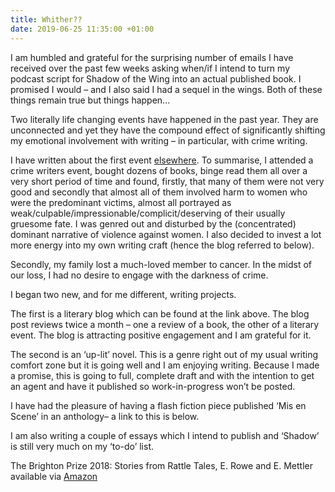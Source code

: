 ```yaml
---
title: Whither??
date: 2019-06-25 11:35:00 +01:00
---
```


I am humbled and grateful for the surprising number of emails I have received over the past few weeks asking when/if I intend to turn my podcast script for Shadow of the Wing into an actual published book.  I promised I would – and I also said I had a sequel in the wings.  Both of these things remain true but things happen...

Two literally life changing events have happened in the past year.  They are unconnected and yet they have the compound effect of significantly shifting my emotional involvement with writing – in particular, with crime writing.

I have written about the first event [elsewhere](https://wordpress.com/block-editor/post/lelmeleyal.com/3).  To summarise, I attended a crime writers event, bought dozens of books, binge read them all over a very short period of time and found, firstly, that many of them were not very good and secondly that almost all of them involved harm to women who were the predominant victims, almost all portrayed as weak/culpable/impressionable/complicit/deserving of their usually gruesome fate.  I was genred out and disturbed by the (concentrated) dominant narrative of violence against women. I also decided to invest a lot more energy into my own writing craft (hence the blog referred to below).

Secondly, my family lost a much-loved member to cancer.  In the midst of our loss, I had no desire to engage with the darkness of crime.

I began two new, and for me different, writing projects.

The first is a literary blog which can be found at the link above.  The blog post reviews twice a month – one a review of a book, the other of a literary event.  The blog is attracting positive engagement and I am grateful for it.

The second is an ‘up-lit’ novel.  This is a genre right out of my usual writing comfort zone but it is going well and I am enjoying writing.  Because I made a promise, this is going to full, complete draft and with the intention to get an agent and have it published so work-in-progress won’t be posted.

I have had the pleasure of having a flash fiction piece published ‘Mis en Scene’ in an anthology– a link to this is below.

I am also writing a couple of essays which I intend to publish and ‘Shadow’ is still very much on my ‘to-do’ list.

The Brighton Prize 2018: Stories from Rattle Tales, E. Rowe and E. Mettler available via [Amazon](https://www.amazon.co.uk/Brighton-Prize-2018-Stories-Rattle-ebook/dp/B07PM4D5Q7/ref=sr_1_1?ie=UTF8&qid=1552990403&sr=8-1&keywords=the\+brighton\+prize)